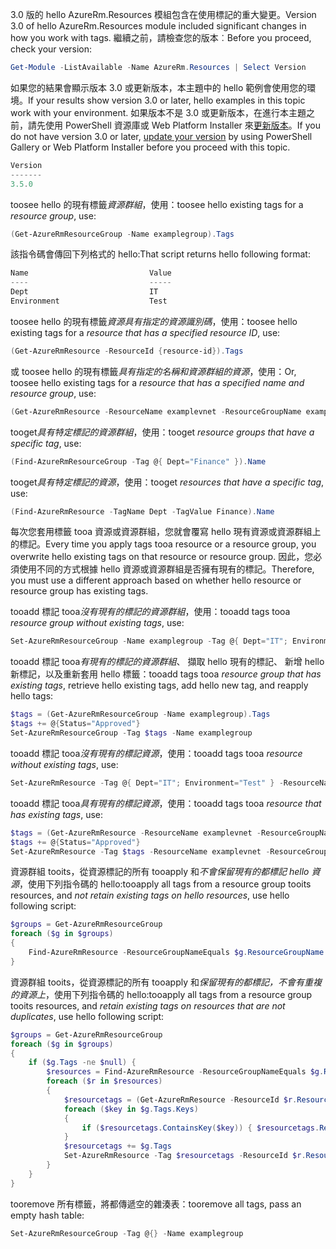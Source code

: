 <span data-ttu-id="de051-101">3.0 版的 hello AzureRm.Resources 模組包含在使用標記的重大變更。</span><span class="sxs-lookup"><span data-stu-id="de051-101">Version 3.0 of hello AzureRm.Resources module included significant changes in how you work with tags.</span></span> <span data-ttu-id="de051-102">繼續之前，請檢查您的版本︰</span><span class="sxs-lookup"><span data-stu-id="de051-102">Before you proceed, check your version:</span></span>

```powershell
Get-Module -ListAvailable -Name AzureRm.Resources | Select Version
```

<span data-ttu-id="de051-103">如果您的結果會顯示版本 3.0 或更新版本，本主題中的 hello 範例會使用您的環境。</span><span class="sxs-lookup"><span data-stu-id="de051-103">If your results show version 3.0 or later, hello examples in this topic work with your environment.</span></span> <span data-ttu-id="de051-104">如果版本不是 3.0 或更新版本，在進行本主題之前，請先使用 PowerShell 資源庫或 Web Platform Installer 來[更新版本](/powershell/azureps-cmdlets-docs/)。</span><span class="sxs-lookup"><span data-stu-id="de051-104">If you do not have version 3.0 or later, [update your version](/powershell/azureps-cmdlets-docs/) by using PowerShell Gallery or Web Platform Installer before you proceed with this topic.</span></span>

```powershell
Version
-------
3.5.0
```

<span data-ttu-id="de051-105">toosee hello 的現有標籤*資源群組*，使用：</span><span class="sxs-lookup"><span data-stu-id="de051-105">toosee hello existing tags for a *resource group*, use:</span></span>

```powershell
(Get-AzureRmResourceGroup -Name examplegroup).Tags
```

<span data-ttu-id="de051-106">該指令碼會傳回下列格式的 hello:</span><span class="sxs-lookup"><span data-stu-id="de051-106">That script returns hello following format:</span></span>

```powershell
Name                           Value
----                           -----
Dept                           IT
Environment                    Test
```

<span data-ttu-id="de051-107">toosee hello 的現有標籤*資源具有指定的資源識別碼*，使用：</span><span class="sxs-lookup"><span data-stu-id="de051-107">toosee hello existing tags for a *resource that has a specified resource ID*, use:</span></span>

```powershell
(Get-AzureRmResource -ResourceId {resource-id}).Tags
```

<span data-ttu-id="de051-108">或 toosee hello 的現有標籤*具有指定的名稱和資源群組的資源*，使用：</span><span class="sxs-lookup"><span data-stu-id="de051-108">Or, toosee hello existing tags for a *resource that has a specified name and resource group*, use:</span></span>

```powershell
(Get-AzureRmResource -ResourceName examplevnet -ResourceGroupName examplegroup).Tags
```

<span data-ttu-id="de051-109">tooget*具有特定標記的資源群組*，使用：</span><span class="sxs-lookup"><span data-stu-id="de051-109">tooget *resource groups that have a specific tag*, use:</span></span>

```powershell
(Find-AzureRmResourceGroup -Tag @{ Dept="Finance" }).Name 
```

<span data-ttu-id="de051-110">tooget*具有特定標記的資源*，使用：</span><span class="sxs-lookup"><span data-stu-id="de051-110">tooget *resources that have a specific tag*, use:</span></span>

```powershell
(Find-AzureRmResource -TagName Dept -TagValue Finance).Name
```

<span data-ttu-id="de051-111">每次您套用標籤 tooa 資源或資源群組，您就會覆寫 hello 現有資源或資源群組上的標記。</span><span class="sxs-lookup"><span data-stu-id="de051-111">Every time you apply tags tooa resource or a resource group, you overwrite hello existing tags on that resource or resource group.</span></span> <span data-ttu-id="de051-112">因此，您必須使用不同的方式根據 hello 資源或資源群組是否擁有現有的標記。</span><span class="sxs-lookup"><span data-stu-id="de051-112">Therefore, you must use a different approach based on whether hello resource or resource group has existing tags.</span></span> 

<span data-ttu-id="de051-113">tooadd 標記 tooa*沒有現有的標記的資源群組*，使用：</span><span class="sxs-lookup"><span data-stu-id="de051-113">tooadd tags tooa *resource group without existing tags*, use:</span></span>

```powershell
Set-AzureRmResourceGroup -Name examplegroup -Tag @{ Dept="IT"; Environment="Test" }
```

<span data-ttu-id="de051-114">tooadd 標記 tooa*有現有的標記的資源群組*、 擷取 hello 現有的標記、 新增 hello 新標記，以及重新套用 hello 標籤：</span><span class="sxs-lookup"><span data-stu-id="de051-114">tooadd tags tooa *resource group that has existing tags*, retrieve hello existing tags, add hello new tag, and reapply hello tags:</span></span>

```powershell
$tags = (Get-AzureRmResourceGroup -Name examplegroup).Tags
$tags += @{Status="Approved"}
Set-AzureRmResourceGroup -Tag $tags -Name examplegroup
```

<span data-ttu-id="de051-115">tooadd 標記 tooa*沒有現有的標記資源*，使用：</span><span class="sxs-lookup"><span data-stu-id="de051-115">tooadd tags tooa *resource without existing tags*, use:</span></span>

```powershell
Set-AzureRmResource -Tag @{ Dept="IT"; Environment="Test" } -ResourceName examplevnet -ResourceGroupName examplegroup
```

<span data-ttu-id="de051-116">tooadd 標記 tooa*具有現有的標記資源*，使用：</span><span class="sxs-lookup"><span data-stu-id="de051-116">tooadd tags tooa *resource that has existing tags*, use:</span></span>

```powershell
$tags = (Get-AzureRmResource -ResourceName examplevnet -ResourceGroupName examplegroup).Tags
$tags += @{Status="Approved"}
Set-AzureRmResource -Tag $tags -ResourceName examplevnet -ResourceGroupName examplegroup
```

<span data-ttu-id="de051-117">資源群組 tooits，從資源標記的所有 tooapply 和*不會保留現有的都標記 hello 資源*，使用下列指令碼的 hello:</span><span class="sxs-lookup"><span data-stu-id="de051-117">tooapply all tags from a resource group tooits resources, and *not retain existing tags on hello resources*, use hello following script:</span></span>

```powershell
$groups = Get-AzureRmResourceGroup
foreach ($g in $groups) 
{
    Find-AzureRmResource -ResourceGroupNameEquals $g.ResourceGroupName | ForEach-Object {Set-AzureRmResource -ResourceId $_.ResourceId -Tag $g.Tags -Force } 
}
```

<span data-ttu-id="de051-118">資源群組 tooits，從資源標記的所有 tooapply 和*保留現有的都標記，不會有重複的資源上*，使用下列指令碼的 hello:</span><span class="sxs-lookup"><span data-stu-id="de051-118">tooapply all tags from a resource group tooits resources, and *retain existing tags on resources that are not duplicates*, use hello following script:</span></span>

```powershell
$groups = Get-AzureRmResourceGroup
foreach ($g in $groups) 
{
    if ($g.Tags -ne $null) {
        $resources = Find-AzureRmResource -ResourceGroupNameEquals $g.ResourceGroupName 
        foreach ($r in $resources)
        {
            $resourcetags = (Get-AzureRmResource -ResourceId $r.ResourceId).Tags
            foreach ($key in $g.Tags.Keys)
            {
                if ($resourcetags.ContainsKey($key)) { $resourcetags.Remove($key) }
            }
            $resourcetags += $g.Tags
            Set-AzureRmResource -Tag $resourcetags -ResourceId $r.ResourceId -Force
        }
    }
}
```

<span data-ttu-id="de051-119">tooremove 所有標籤，將都傳遞空的雜湊表：</span><span class="sxs-lookup"><span data-stu-id="de051-119">tooremove all tags, pass an empty hash table:</span></span>

```powershell
Set-AzureRmResourceGroup -Tag @{} -Name examplegroup
```



